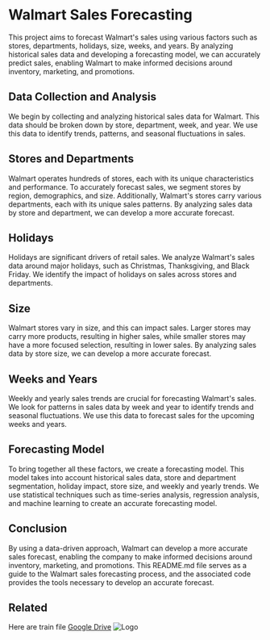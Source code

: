 # Walmart Sales Forecasting 
This project aims to forecast Walmart's sales using various factors such as stores, departments, holidays, size, weeks, and years. By analyzing historical sales data and developing a forecasting model, we can accurately predict sales, enabling Walmart to make informed decisions around inventory, marketing, and promotions.

## Data Collection and Analysis
We begin by collecting and analyzing historical sales data for Walmart. This data should be broken down by store, department, week, and year. We use this data to identify trends, patterns, and seasonal fluctuations in sales.

## Stores and Departments
Walmart operates hundreds of stores, each with its unique characteristics and performance. To accurately forecast sales, we segment stores by region, demographics, and size. Additionally, Walmart's stores carry various departments, each with its unique sales patterns. By analyzing sales data by store and department, we can develop a more accurate forecast.

## Holidays
Holidays are significant drivers of retail sales. We analyze Walmart's sales data around major holidays, such as Christmas, Thanksgiving, and Black Friday. We identify the impact of holidays on sales across stores and departments.

## Size
Walmart stores vary in size, and this can impact sales. Larger stores may carry more products, resulting in higher sales, while smaller stores may have a more focused selection, resulting in lower sales. By analyzing sales data by store size, we can develop a more accurate forecast.

## Weeks and Years
Weekly and yearly sales trends are crucial for forecasting Walmart's sales. We look for patterns in sales data by week and year to identify trends and seasonal fluctuations. We use this data to forecast sales for the upcoming weeks and years.

## Forecasting Model
To bring together all these factors, we create a forecasting model. This model takes into account historical sales data, store and department segmentation, holiday impact, store size, and weekly and yearly trends. We use statistical techniques such as time-series analysis, regression analysis, and machine learning to create an accurate forecasting model.

## Conclusion
By using a data-driven approach, Walmart can develop a more accurate sales forecast, enabling the company to make informed decisions around inventory, marketing, and promotions. This README.md file serves as a guide to the Walmart sales forecasting process, and the associated code provides the tools necessary to develop an accurate forecast.

## Related
Here are train file
[Google Drive](https://drive.google.com/drive/folders/1f7wyF676pv1qAI2hqgd_RJV0326j2yWw?usp=share_link)
![Logo](https://upload.wikimedia.org/wikipedia/commons/d/d0/Google_Colaboratory_SVG_Logo.svg)



